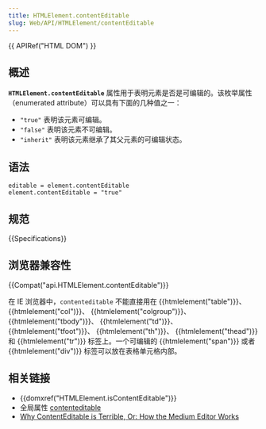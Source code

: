```yaml
---
title: HTMLElement.contentEditable
slug: Web/API/HTMLElement/contentEditable
---
```

{{ APIRef("HTML DOM") }}

## 概述

**`HTMLElement.contentEditable`** 属性用于表明元素是否是可编辑的。该枚举属性（enumerated attribute）可以具有下面的几种值之一：

- `"true"` 表明该元素可编辑。
- `"false"` 表明该元素不可编辑。
- `"inherit"` 表明该元素继承了其父元素的可编辑状态。

## 语法

```plain
editable = element.contentEditable
element.contentEditable = "true"
```

## 规范

{{Specifications}}

## 浏览器兼容性

{{Compat("api.HTMLElement.contentEditable")}}

在 IE 浏览器中，`contenteditable` 不能直接用在 {{htmlelement("table")}}、 {{htmlelement("col")}}、 {{htmlelement("colgroup")}}、 {{htmlelement("tbody")}}、 {{htmlelement("td")}}、 {{htmlelement("tfoot")}}、 {{htmlelement("th")}}、 {{htmlelement("thead")}} 和 {{htmlelement("tr")}} 标签上。一个可编辑的 {{htmlelement("span")}} 或者 {{htmlelement("div")}} 标签可以放在表格单元格内部。

## 相关链接

- {{domxref("HTMLElement.isContentEditable")}}
- 全局属性 [contenteditable](/zh-CN/docs/Web/HTML/Global_attributes/contenteditable)
- [Why ContentEditable is Terrible, Or: How the Medium Editor Works](https://medium.com/medium-eng/why-contenteditable-is-terrible-122d8a40e480)

